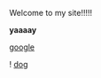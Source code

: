 Welcome to my site!!!!!

**yaaaay**

[google](https://www.google.com)

! [dog](https://www.washingtonpost.com/resizer/6VLkVDjp4HgJILu4rzHNeLQugLc=/1440x0/smart/arc-anglerfish-washpost-prod-washpost.s3.amazonaws.com/public/HB4AT3D3IMI6TMPTWIZ74WAR54.jpg)
